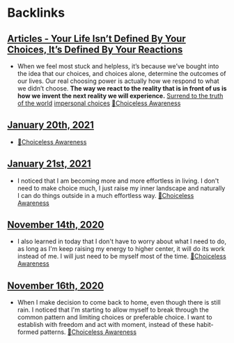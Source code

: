 
# Backlinks
## [Articles - Your Life Isn’t Defined By Your Choices, It’s Defined By Your Reactions](<Articles - Your Life Isn’t Defined By Your Choices, It’s Defined By Your Reactions.md>)
- When we feel most stuck and helpless, it’s because we’ve bought into the idea that our choices, and choices alone, determine the outcomes of our lives. Our real choosing power is actually how we respond to what we didn’t choose. __The way we react to the reality that is in front of us is how we invent the next reality we will experience.__  [Surrend to the truth of the world](<Surrend to the truth of the world.md>) [impersonal choices](<impersonal choices.md>) [🌱Choiceless Awareness](<🌱Choiceless Awareness.md>)

## [January 20th, 2021](<January 20th, 2021.md>)
- [🌱Choiceless Awareness](<🌱Choiceless Awareness.md>)

## [January 21st, 2021](<January 21st, 2021.md>)
- I noticed that I am becoming more and more effortless in living. I don't need to make choice much, I just raise my inner landscape and naturally I can do things outside in a much effortless way. [🌱Choiceless Awareness](<🌱Choiceless Awareness.md>)

## [November 14th, 2020](<November 14th, 2020.md>)
- I also learned in today that I don't have to worry about what I need to do, as long as I'm keep raising my energy to higher center, it will do its work instead of me. I will just need to be myself most of the time. [🌱Choiceless Awareness](<🌱Choiceless Awareness.md>)

## [November 16th, 2020](<November 16th, 2020.md>)
- When I make decision to come back to home, even though there is still rain. I noticed that I'm starting to allow myself to break through the common pattern and limiting choices or preferable choice. I want to establish with freedom and act with moment, instead of these habit-formed patterns. [🌱Choiceless Awareness](<🌱Choiceless Awareness.md>)

